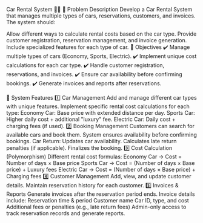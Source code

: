 Car Rental System 🚗💨
📌 Problem Description
Develop a Car Rental System that manages multiple types of cars, reservations, customers, and invoices. The system should:

Allow different ways to calculate rental costs based on the car type.
Provide customer registration, reservation management, and invoice generation.
Include specialized features for each type of car.
🎯 Objectives
✔️ Manage multiple types of cars (Economy, Sports, Electric).
✔️ Implement unique cost calculations for each car type.
✔️ Handle customer registration, reservations, and invoices.
✔️ Ensure car availability before confirming bookings.
✔️ Generate invoices and reports after reservations.

🚀 System Features
1️⃣ Car Management
Add and manage different car types with unique features.
Implement specific rental cost calculations for each type:
Economy Car: Base price with extended distance per day.
Sports Car: Higher daily cost + additional "luxury" fee.
Electric Car: Daily cost + charging fees (if used).
2️⃣ Booking Management
Customers can search for available cars and book them.
System ensures availability before confirming bookings.
Car Return:
Updates car availability.
Calculates late return penalties (if applicable).
Finalizes the booking.
3️⃣ Cost Calculation (Polymorphism)
Different rental cost formulas:
Economy Car → Cost = Number of days × Base price
Sports Car → Cost = (Number of days × Base price) + Luxury fees
Electric Car → Cost = (Number of days × Base price) + Charging fees
4️⃣ Customer Management
Add, view, and update customer details.
Maintain reservation history for each customer.
5️⃣ Invoices & Reports
Generate invoices after the reservation period ends.
Invoice details include:
Reservation time & period
Customer name
Car ID, type, and cost
Additional fees or penalties (e.g., late return fees)
Admin-only access to track reservation records and generate reports.
